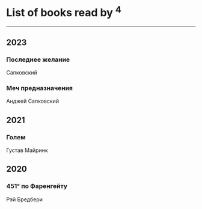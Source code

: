 # List of books read by [](https://plus.google.com/u/0/107756383717359753203/)<sup>4</sup>
---

## 2023

### Последнее желание
Сапковский


### Меч предназначения
Анджей Сапковский



## 2021

### Голем
Густав Майринк



## 2020

### 451° по Фаренгейту
Рэй Бредбери



